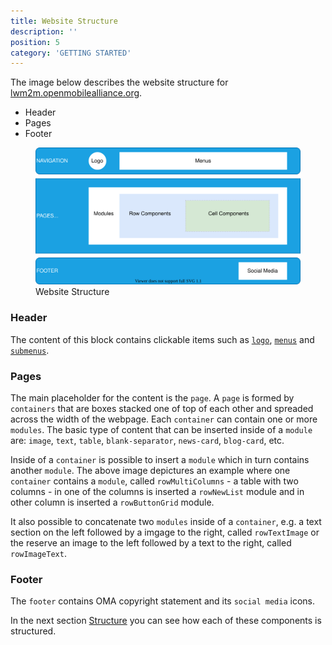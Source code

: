 ```yaml
---
title: Website Structure
description: ''
position: 5
category: 'GETTING STARTED'
---
```


The image below describes the website structure for [lwm2m.openmobilealliance.org](https://lwm2m.openmobilealliance.org/).

* Header
* Pages
* Footer

<figure>
      <img src="images/website-structure.svg" alt="Website Structure">
      <figcaption>Website Structure</figcaption>
</figure>

### Header

The content of this block contains clickable items such as [`logo`](), [`menus`]() and [`submenus`]().


### Pages

The main placeholder for the content is the `page`. 
A `page` is formed by `containers` that are boxes stacked one of top of each other and spreaded across the width of the webpage. Each `container` can contain one or more `modules`. The basic type of content that can be inserted inside of a `module` are: `image`, `text`, `table`, `blank-separator`, `news-card`, `blog-card`, etc.

Inside of a `container` is possible to insert a `module` which in turn contains another `module`. The above image depictures an example where one `container` contains a `module`, called `rowMultiColumns` - a table with two columns - in one of the columns is inserted a `rowNewList` module and in other column is inserted a `rowButtonGrid` module.

It also possible to concatenate two `modules` inside of a `container`, e.g. a text section on the left followed by a imgage to the right, called `rowTextImage` or the reserve an image to the left followed by a text to the right, called `rowImageText`.


### Footer

The `footer` contains OMA copyright statement and its `social media` icons.

In the next section [Structure](structure.md#structure) you can see how each of these components is structured.